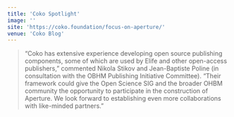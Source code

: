 ```yaml
---
title: 'Coko Spotlight'
image: ''
site: 'https://coko.foundation/focus-on-aperture/'
venue: 'Coko Blog'
---
```


> “Coko has extensive experience developing open source publishing components, some of which are used by Elife and other open-access publishers,” commented Nikola Stikov and Jean-Baptiste Poline (in consultation with the OBHM Publishing Initiative Committee). “Their framework could give the Open Science SIG and the broader OHBM community the opportunity to participate in the construction of Aperture. We look forward to establishing even more collaborations with like-minded partners.”
